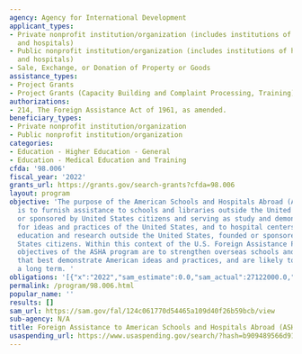 ```yaml
---
agency: Agency for International Development
applicant_types:
- Private nonprofit institution/organization (includes institutions of higher education
  and hospitals)
- Public nonprofit institution/organization (includes institutions of higher education
  and hospitals)
- Sale, Exchange, or Donation of Property or Goods
assistance_types:
- Project Grants
- Project Grants (Capacity Building and Complaint Processing, Training)
authorizations:
- 214, The Foreign Assistance Act of 1961, as amended.
beneficiary_types:
- Private nonprofit institution/organization
- Public nonprofit institution/organization
categories:
- Education - Higher Education - General
- Education - Medical Education and Training
cfda: '98.006'
fiscal_year: '2022'
grants_url: https://grants.gov/search-grants?cfda=98.006
layout: program
objective: 'The purpose of the American Schools and Hospitals Abroad (ASHA) program
  is to furnish assistance to schools and libraries outside the United States founded
  or sponsored by United States citizens and serving as study and demonstration centers
  for ideas and practices of the United States, and to hospital centers for medical
  education and research outside the United States, founded or sponsored by United
  States citizens. Within this context of the U.S. Foreign Assistance Program, the
  objectives of the ASHA program are to strengthen overseas schools and hospitals
  that best demonstrate American ideas and practices, and are likely to survive over
  a long term. '
obligations: '[{"x":"2022","sam_estimate":0.0,"sam_actual":27122000.0,"usa_spending_actual":13487334.0},{"x":"2023","sam_estimate":28000000.0,"sam_actual":0.0,"usa_spending_actual":23268746.0},{"x":"2024","sam_estimate":30000000.0,"sam_actual":0.0,"usa_spending_actual":20856708.0}]'
permalink: /program/98.006.html
popular_name: ''
results: []
sam_url: https://sam.gov/fal/124c061770d54465a109d40f26b59bcb/view
sub-agency: N/A
title: Foreign Assistance to American Schools and Hospitals Abroad (ASHA)
usaspending_url: https://www.usaspending.gov/search/?hash=b909489566d9100fd83922b071e03d7d
---
```

